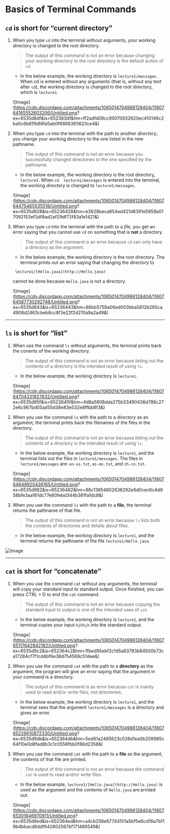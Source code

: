 # Basics of Terminal Commands

## `cd` is short for “current directory”

1. When you type `cd` into the terminal without arguments, your working directory is changed to the root directory.    
   > The output of this command is not an error because changing your working directory to the root 
   directory is the default action of `cd`.      
   - In the below example, the working directory is `lecture1/messages`. When cd is entered without any 
   arguments (that is, without any text after `cd`), the working directory is changed to the root 
   directory, which is `lecture1`.      
      
   ![Image](https://cdn.discordapp.com/attachments/1065014704986128404/1160764165552603206/Untitled.png? 
   ex=6535d8df&is=652363df&hm=ff2adfd09cc95070932620ec410149c2ba0c6b81fb66fa5ab0f6888393623ce4&)      
    
2. When you type `cd` into the terminal with the path to another *directory*, you change your working directory to the one listed in the new pathname.      
   > The output of this command is not an error because you successfully changed directories to the one 
   specified by the pathname.      
   - In the below example, the working directory is the root directory, `lecture1`. When `cd 
   lecture1/messages` is entered into the terminal, the working directory is  changed to 
   `lecture1/messages`.      
      
   ![Image](https://cdn.discordapp.com/attachments/1065014704986128404/1160764475465535518/Untitled.png? 
   ex=6535d928&is=65236428&hm=e3628beca654ed421d8391e5959a017092153ef3df8ad2af29df72f83a1e1421&)      
    
3. When you type `cd` into the terminal with the path to a *file*, you get an error saying that you cannot use `cd` on something that is **not** a directory.      
   > The output of this command is an error because `cd` can only have a directory as the argument.      
   - In the below example, the working directory is the root directory. The terminal prints out an error 
   saying that changing the directory to      
   ```      
    lecture1/[Hello.java](http://Hello.java)      
   ```      
    cannot be done because `Hello.java` is not a directory.      
      
   ![Image](https://cdn.discordapp.com/attachments/1065014704986128404/1160764587730292746/Untitled.png? 
   ex=6535d943&is=65236443&hm=86bb5759a06ed003bba5812b285ca4908d2463cbeb8cc8f3e22f2d210a9a2a49&)      
    
---

## `ls` is short for “list”

1. When use the command `ls` without arguments, the terminal prints back the conents of the working directory.
   > The output of this command is not an error because listing out the contents of a directory is the 
   intended result of using `ls`. 
   - In the below example, the working directory is `lecture1`.

   ![Image](https://cdn.discordapp.com/attachments/1065014704986128404/1160764704331927632/Untitled.png? 
   ex=6535d95f&is=6523645f&hm=4d8a5808dda275b33490436d786c272e6c967bd05ad55d38e83e532e8ffbb8f3&)

2. When you use the command `ls` with the path to a *directory* as an argument, the terminal prints back the filenames of the files in the directory.
   > The output of this command is not an error because listing out the contents of a directory is the 
   intended result of using `ls`.
   - In the below example, the working directory is `lecture1`, and the terminal lists out the files in 
   `lecture1/messages`. The files in `lecture1/messages` are: `en-us.txt`, `es-mx.txt`, and `zh-cn.txt`.

   ![Image](https://cdn.discordapp.com/attachments/1065014704986128404/1160764849920426165/Untitled.png? 
   ex=6535d982&is=65236482&hm=88c13854602638292e9d0cec6c4d958bfe3aa161dc77e60febd344b381fa1dc8&)

3. When you use the command `ls` with the path to a **file**, the terminal returns the pathname of that file.
   > The output of this command is not an error because `ls` lists both the contents of directories and 
   details about files.
   - In the below example, the working directory is `lecture1`, and the terminal returns the pathname of 
   the file `lecture1/Hello.java`.

![Image](https://cdn.discordapp.com/attachments/1065014704986128404/1160765026777444352/Untitled.png?ex=6535d9ac&is=652364ac&hm=14c5413ff3b5999b18afeae9a930f87edaf68241590fb244f9052f4c76008861&)

---

## `cat` is short for “concatenate”

1. When you use the command `cat` without any arguments, the terminal will copy your standard input to standard output. Once finished, you can press CTRL + D to end the `cat` command.
   > The output of this command is not an error because copying the standard input to output is one of 
   the intended uses of `cat`.
   - In the below example, the working directory is `lecture1`, and the terminal copies your input 
   `kjhkjh` into the standard output.
    
    ![Image](https://cdn.discordapp.com/attachments/1065014704986128404/1160765117642842182/Untitled.png? 
    ex=6535d9c2&is=652364c2&hm=1fbed95ebf2c1d5a83783b84500b73ca17284cf7f1cd4bf6e38d754568c51dee&)
    

2. When you use the command `cat` with the path to a **directory** as the argument, the program will give an error saying that the argument in your command is a directory.
   > The output of this command is an error because `cat` is mainly used to read and/or write files, not 
   directories.
   - In the below example, the working directory is `lecture1`, and the terminal sees that the argument 
   `lecture1/messages` is a directory and gives an error.

   ![Image](https://cdn.discordapp.com/attachments/1065014704986128404/1160765226610872330/Untitled.png? 
   ex=6535d9db&is=652364db&hm=5ed61a2485623c026d1ea0b209985c64f10e0d8fad8b3c1c0556fbb0f88d2358&)

3. When you use the command `cat` with the path to a **file** as the argument, the contents of that file are printed.
   > The output of this command is not an error because the command `cat` is used to read and/or write 
   files.
   - In the below example, `lecture1/[Hello.java](http://Hello.java)` is used as the argument and the 
   contents of `Hello.java` are printed out.

   ![Image](https://cdn.discordapp.com/attachments/1065014704986128404/1160765301646970911/Untitled.png? 
   ex=6535d9ed&is=652364ed&hm=a4cb258e67744101a5bf5e6cd16a7b119b4bbacd6ddf642802567bf171466549&)
